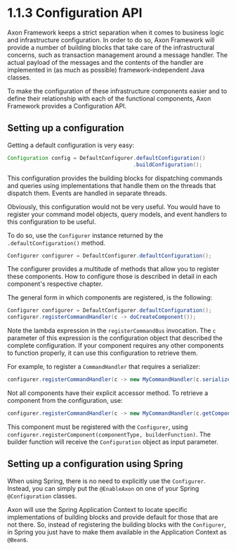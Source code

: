 # 1.1.3 Configuration API

Axon Framework keeps a strict separation when it comes to business logic and infrastructure configuration. In order to do so, Axon Framework will provide a number of building blocks that take care of the infrastructural concerns, such as transaction management around a message handler. The actual payload of the messages and the contents of the handler are implemented in \(as much as possible\) framework-independent Java classes.

To make the configuration of these infrastructure components easier and to define their relationship with each of the functional components, Axon Framework provides a Configuration API.

## Setting up a configuration

Getting a default configuration is very easy:

```java
Configuration config = DefaultConfigurer.defaultConfiguration()
                                        .buildConfiguration();
```

This configuration provides the building blocks for dispatching commands and queries using implementations that handle them on the threads that dispatch them. Events are handled in separate threads.

Obviously, this configuration would not be very useful. You would have to register your command model objects, query models, and event handlers to this configuration to be useful.

To do so, use the `Configurer` instance returned by the `.defaultConfiguration()` method.

```java
Configurer configurer = DefaultConfigurer.defaultConfiguration();
```

The configurer provides a multitude of methods that allow you to register these components. How to configure those is described in detail in each component's respective chapter.

The general form in which components are registered, is the following:

```java
Configurer configurer = DefaultConfigurer.defaultConfiguration();
configurer.registerCommandHandler(c -> doCreateComponent());
```

Note the lambda expression in the `registerCommandBus` invocation. The `c` parameter of this expression is the configuration object that described the complete configuration. If your component requires any other components to function properly, it can use this configuration to retrieve them.

For example, to register a `CommandHandler` that requires a serializer:

```java
configurer.registerCommandHandler(c -> new MyCommandHandler(c.serializer());
```

Not all components have their explicit accessor method. To retrieve a component from the configuration, use:

```java
configurer.registerCommandHandler(c -> new MyCommandHandler(c.getComponent(MyOtherComponent.class));
```

This component must be registered with the `Configurer`, using `configurer.registerComponent(componentType, builderFunction)`. The builder function will receive the `Configuration` object as input parameter.

## Setting up a configuration using Spring

When using Spring, there is no need to explicitly use the `Configurer`. Instead, you can simply put the `@EnableAxon` on one of your Spring `@Configuration` classes.

Axon will use the Spring Application Context to locate specific implementations of building blocks and provide default for those that are not there. So, instead of registering the building blocks with the `Configurer`, in Spring you just have to make them available in the Application Context as `@Bean`s.

